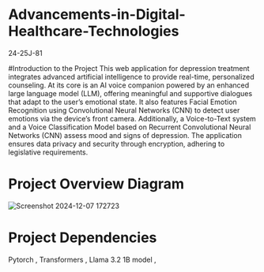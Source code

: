 # Advancements-in-Digital-Healthcare-Technologies
24-25J-81


#Introduction to the Project 
This web application for depression treatment integrates advanced artificial intelligence to provide real-time, personalized counseling. At its core is an AI voice companion powered by an enhanced large language model (LLM), offering meaningful and supportive dialogues that adapt to the user’s emotional state. It also features Facial Emotion Recognition using Convolutional Neural Networks (CNN) to detect user emotions via the device’s front camera. Additionally, a Voice-to-Text system and a Voice Classification Model based on Recurrent Convolutional Neural Networks (CNN) assess mood and signs of depression. The application ensures data privacy and security through encryption, adhering to legislative requirements.


# Project Overview Diagram
![Screenshot 2024-12-07 172723](https://github.com/user-attachments/assets/50c6fd2b-4a8f-476c-8847-114943107447)


# Project Dependencies
Pytorch ,
Transformers ,
Llama 3.2 1B model ,

